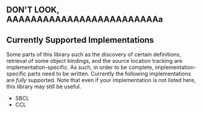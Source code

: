 ## DON'T LOOK, AAAAAAAAAAAAAAAAAAAAAAAAAa

## Currently Supported Implementations
Some parts of this library such as the discovery of certain definitions, retrieval of some object bindings, and the source location tracking are implementation-specific. As such, in order to be complete, implementation-specific parts need to be written. Currently the following implementations are *fully* supported. Note that even if your implementation is not listed here, this library may still be useful.

* SBCL
* CCL
